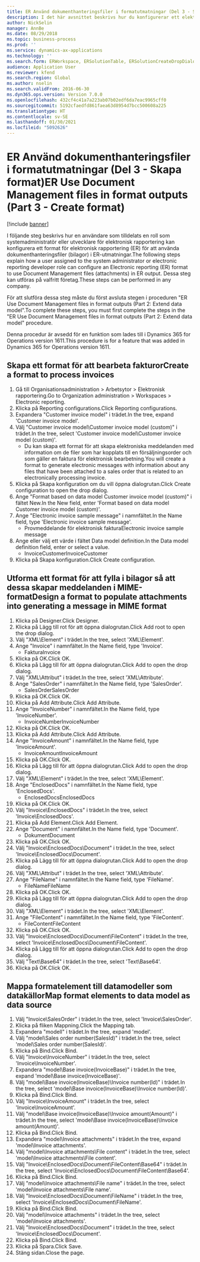 ```yaml
---
title: ER Använd dokumenthanteringsfiler i formatutmatningar (Del 3 - Skapa format)
description: I det här avsnittet beskrivs hur du konfigurerar ett elektroniskt rapporteringsformat för användning av dokumenthanteringsfiler i ER-utdata. (Del 3)
author: NickSelin
manager: AnnBe
ms.date: 08/29/2018
ms.topic: business-process
ms.prod: ''
ms.service: dynamics-ax-applications
ms.technology: ''
ms.search.form: ERWorkspace, ERSolutionTable, ERSolutionCreateDropDialog, EROperationDesigner, ERComponentTypeDropDialog
audience: Application User
ms.reviewer: kfend
ms.search.region: Global
ms.author: nselin
ms.search.validFrom: 2016-06-30
ms.dyn365.ops.version: Version 7.0.0
ms.openlocfilehash: 432cf4c41a7a223ab07b02edf6da7eac9965cff0
ms.sourcegitcommit: 5192cfaedfd861faea63d8954d7bcc500608a225
ms.translationtype: HT
ms.contentlocale: sv-SE
ms.lasthandoff: 01/30/2021
ms.locfileid: "5092626"
---
```

# <a name="er-use-document-management-files-in-format-outputs-part-3---create-format"></a><span data-ttu-id="674e8-104">ER Använd dokumenthanteringsfiler i formatutmatningar (Del 3 - Skapa format)</span><span class="sxs-lookup"><span data-stu-id="674e8-104">ER Use Document Management files in format outputs (Part 3 - Create format)</span></span>

[!include [banner](../../includes/banner.md)]

<span data-ttu-id="674e8-105">I följande steg beskrivs hur en användare som tilldelats en roll som systemadministratör eller utvecklare för elektronisk rapportering kan konfigurera ett format för elektronisk rapportering (ER) för att använda dokumenthanteringsfiler (bilagor) i ER-utmatningar.</span><span class="sxs-lookup"><span data-stu-id="674e8-105">The following steps explain how a user assigned to the system administrator or electronic reporting developer role can configure an Electronic reporting (ER) format to use Document Management files (attachments) in ER output.</span></span> <span data-ttu-id="674e8-106">Dessa steg kan utföras på valfritt företag.</span><span class="sxs-lookup"><span data-stu-id="674e8-106">These steps can be performed in any company.</span></span>

<span data-ttu-id="674e8-107">För att slutföra dessa steg måste du först avsluta stegen i proceduren "ER Use Document Management files in format outputs (Part 2: Extend data model".</span><span class="sxs-lookup"><span data-stu-id="674e8-107">To complete these steps, you must first complete the steps in the "ER Use Document Management files in format outputs (Part 2: Extend data model" procedure.</span></span>

<span data-ttu-id="674e8-108">Denna procedur är avsedd för en funktion som lades till i Dynamics 365 for Operations version 1611.</span><span class="sxs-lookup"><span data-stu-id="674e8-108">This procedure is for a feature that was added in Dynamics 365 for Operations version 1611.</span></span>


## <a name="create-a-format-to-process-invoices"></a><span data-ttu-id="674e8-109">Skapa ett format för att bearbeta fakturor</span><span class="sxs-lookup"><span data-stu-id="674e8-109">Create a format to process invoices</span></span>
1. <span data-ttu-id="674e8-110">Gå till Organisationsadministration > Arbetsytor > Elektronisk rapportering.</span><span class="sxs-lookup"><span data-stu-id="674e8-110">Go to Organization administration > Workspaces > Electronic reporting.</span></span>
2. <span data-ttu-id="674e8-111">Klicka på Reporting configurations.</span><span class="sxs-lookup"><span data-stu-id="674e8-111">Click Reporting configurations.</span></span>
3. <span data-ttu-id="674e8-112">Expandera "Customer invoice model" i trädet.</span><span class="sxs-lookup"><span data-stu-id="674e8-112">In the tree, expand 'Customer invoice model'.</span></span>
4. <span data-ttu-id="674e8-113">Välj "Customer invoice model\Customer invoice model (custom)" i trädet.</span><span class="sxs-lookup"><span data-stu-id="674e8-113">In the tree, select 'Customer invoice model\Customer invoice model (custom)'.</span></span>
    * <span data-ttu-id="674e8-114">Du kan skapa ett format för att skapa elektroniska meddelanden med information om de filer som har kopplats till en försäljningsorder och som gäller en faktura för elektronisk bearbetning.</span><span class="sxs-lookup"><span data-stu-id="674e8-114">You will create a format to generate electronic messages with information about any files that have been attached to a sales order that is related to an electronically processing invoice.</span></span>  
5. <span data-ttu-id="674e8-115">Klicka på Skapa konfiguration om du vill öppna dialogrutan.</span><span class="sxs-lookup"><span data-stu-id="674e8-115">Click Create configuration to open the drop dialog.</span></span>
6. <span data-ttu-id="674e8-116">Ange "Format based on data model Customer invoice model (custom)" i fältet New.</span><span class="sxs-lookup"><span data-stu-id="674e8-116">In the New field, enter 'Format based on data model Customer invoice model (custom)'.</span></span>
7. <span data-ttu-id="674e8-117">Ange "Electronic invoice sample message" i namnfältet.</span><span class="sxs-lookup"><span data-stu-id="674e8-117">In the Name field, type 'Electronic invoice sample message'.</span></span>
    * <span data-ttu-id="674e8-118">Provmeddelande för elektronisk faktura</span><span class="sxs-lookup"><span data-stu-id="674e8-118">Electronic invoice sample message</span></span>  
8. <span data-ttu-id="674e8-119">Ange eller välj ett värde i fältet Data model definition.</span><span class="sxs-lookup"><span data-stu-id="674e8-119">In the Data model definition field, enter or select a value.</span></span>
    * <span data-ttu-id="674e8-120">InvoiceCustomer</span><span class="sxs-lookup"><span data-stu-id="674e8-120">InvoiceCustomer</span></span>  
9. <span data-ttu-id="674e8-121">Klicka på Skapa konfiguration.</span><span class="sxs-lookup"><span data-stu-id="674e8-121">Click Create configuration.</span></span>

## <a name="design-a-format-to-populate-attachments-into-generating-a-message-in-mime-format"></a><span data-ttu-id="674e8-122">Utforma ett format för att fylla i bilagor så att dessa skapar meddelanden i MIME-format</span><span class="sxs-lookup"><span data-stu-id="674e8-122">Design a format to populate attachments into generating a message in MIME format</span></span>
1. <span data-ttu-id="674e8-123">Klicka på Designer.</span><span class="sxs-lookup"><span data-stu-id="674e8-123">Click Designer.</span></span>
2. <span data-ttu-id="674e8-124">Klicka på Lägg till rot för att öppna dialogrutan.</span><span class="sxs-lookup"><span data-stu-id="674e8-124">Click Add root to open the drop dialog.</span></span>
3. <span data-ttu-id="674e8-125">Välj "XML\Element" i trädet.</span><span class="sxs-lookup"><span data-stu-id="674e8-125">In the tree, select 'XML\Element'.</span></span>
4. <span data-ttu-id="674e8-126">Ange "Invoice" i namnfältet.</span><span class="sxs-lookup"><span data-stu-id="674e8-126">In the Name field, type 'Invoice'.</span></span>
    * <span data-ttu-id="674e8-127">Faktura</span><span class="sxs-lookup"><span data-stu-id="674e8-127">Invoice</span></span>  
5. <span data-ttu-id="674e8-128">Klicka på OK.</span><span class="sxs-lookup"><span data-stu-id="674e8-128">Click OK.</span></span>
6. <span data-ttu-id="674e8-129">Klicka på Lägg till för att öppna dialogrutan.</span><span class="sxs-lookup"><span data-stu-id="674e8-129">Click Add to open the drop dialog.</span></span>
7. <span data-ttu-id="674e8-130">Välj "XML\Attribut" i trädet.</span><span class="sxs-lookup"><span data-stu-id="674e8-130">In the tree, select 'XML\Attribute'.</span></span>
8. <span data-ttu-id="674e8-131">Ange "SalesOrder" i namnfältet.</span><span class="sxs-lookup"><span data-stu-id="674e8-131">In the Name field, type 'SalesOrder'.</span></span>
    * <span data-ttu-id="674e8-132">SalesOrder</span><span class="sxs-lookup"><span data-stu-id="674e8-132">SalesOrder</span></span>  
9. <span data-ttu-id="674e8-133">Klicka på OK.</span><span class="sxs-lookup"><span data-stu-id="674e8-133">Click OK.</span></span>
10. <span data-ttu-id="674e8-134">Klicka på Add Attribute.</span><span class="sxs-lookup"><span data-stu-id="674e8-134">Click Add Attribute.</span></span>
11. <span data-ttu-id="674e8-135">Ange "InvoiceNumber" i namnfältet.</span><span class="sxs-lookup"><span data-stu-id="674e8-135">In the Name field, type 'InvoiceNumber'.</span></span>
    * <span data-ttu-id="674e8-136">InvoiceNumber</span><span class="sxs-lookup"><span data-stu-id="674e8-136">InvoiceNumber</span></span>  
12. <span data-ttu-id="674e8-137">Klicka på OK.</span><span class="sxs-lookup"><span data-stu-id="674e8-137">Click OK.</span></span>
13. <span data-ttu-id="674e8-138">Klicka på Add Attribute.</span><span class="sxs-lookup"><span data-stu-id="674e8-138">Click Add Attribute.</span></span>
14. <span data-ttu-id="674e8-139">Ange "InvoiceAmount" i namnfältet.</span><span class="sxs-lookup"><span data-stu-id="674e8-139">In the Name field, type 'InvoiceAmount'.</span></span>
    * <span data-ttu-id="674e8-140">InvoiceAmount</span><span class="sxs-lookup"><span data-stu-id="674e8-140">InvoiceAmount</span></span>  
15. <span data-ttu-id="674e8-141">Klicka på OK.</span><span class="sxs-lookup"><span data-stu-id="674e8-141">Click OK.</span></span>
16. <span data-ttu-id="674e8-142">Klicka på Lägg till för att öppna dialogrutan.</span><span class="sxs-lookup"><span data-stu-id="674e8-142">Click Add to open the drop dialog.</span></span>
17. <span data-ttu-id="674e8-143">Välj "XML\Element" i trädet.</span><span class="sxs-lookup"><span data-stu-id="674e8-143">In the tree, select 'XML\Element'.</span></span>
18. <span data-ttu-id="674e8-144">Ange "EnclosedDocs" i namnfältet.</span><span class="sxs-lookup"><span data-stu-id="674e8-144">In the Name field, type 'EnclosedDocs'.</span></span>
    * <span data-ttu-id="674e8-145">EnclosedDocs</span><span class="sxs-lookup"><span data-stu-id="674e8-145">EnclosedDocs</span></span>  
19. <span data-ttu-id="674e8-146">Klicka på OK.</span><span class="sxs-lookup"><span data-stu-id="674e8-146">Click OK.</span></span>
20. <span data-ttu-id="674e8-147">Välj "Invoice\EnclosedDocs" i trädet.</span><span class="sxs-lookup"><span data-stu-id="674e8-147">In the tree, select 'Invoice\EnclosedDocs'.</span></span>
21. <span data-ttu-id="674e8-148">Klicka på Add Element.</span><span class="sxs-lookup"><span data-stu-id="674e8-148">Click Add Element.</span></span>
22. <span data-ttu-id="674e8-149">Ange "Document" i namnfältet.</span><span class="sxs-lookup"><span data-stu-id="674e8-149">In the Name field, type 'Document'.</span></span>
    * <span data-ttu-id="674e8-150">Dokument</span><span class="sxs-lookup"><span data-stu-id="674e8-150">Document</span></span>  
23. <span data-ttu-id="674e8-151">Klicka på OK.</span><span class="sxs-lookup"><span data-stu-id="674e8-151">Click OK.</span></span>
24. <span data-ttu-id="674e8-152">Välj "Invoice\EnclosedDocs\Document" i trädet.</span><span class="sxs-lookup"><span data-stu-id="674e8-152">In the tree, select 'Invoice\EnclosedDocs\Document'.</span></span>
25. <span data-ttu-id="674e8-153">Klicka på Lägg till för att öppna dialogrutan.</span><span class="sxs-lookup"><span data-stu-id="674e8-153">Click Add to open the drop dialog.</span></span>
26. <span data-ttu-id="674e8-154">Välj "XML\Attribut" i trädet.</span><span class="sxs-lookup"><span data-stu-id="674e8-154">In the tree, select 'XML\Attribute'.</span></span>
27. <span data-ttu-id="674e8-155">Ange "FileName" i namnfältet.</span><span class="sxs-lookup"><span data-stu-id="674e8-155">In the Name field, type 'FileName'.</span></span>
    * <span data-ttu-id="674e8-156">FileName</span><span class="sxs-lookup"><span data-stu-id="674e8-156">FileName</span></span>  
28. <span data-ttu-id="674e8-157">Klicka på OK.</span><span class="sxs-lookup"><span data-stu-id="674e8-157">Click OK.</span></span>
29. <span data-ttu-id="674e8-158">Klicka på Lägg till för att öppna dialogrutan.</span><span class="sxs-lookup"><span data-stu-id="674e8-158">Click Add to open the drop dialog.</span></span>
30. <span data-ttu-id="674e8-159">Välj "XML\Element" i trädet.</span><span class="sxs-lookup"><span data-stu-id="674e8-159">In the tree, select 'XML\Element'.</span></span>
31. <span data-ttu-id="674e8-160">Ange "FileContent" i namnfältet.</span><span class="sxs-lookup"><span data-stu-id="674e8-160">In the Name field, type 'FileContent'.</span></span>
    * <span data-ttu-id="674e8-161">FileContent</span><span class="sxs-lookup"><span data-stu-id="674e8-161">FileContent</span></span>  
32. <span data-ttu-id="674e8-162">Klicka på OK.</span><span class="sxs-lookup"><span data-stu-id="674e8-162">Click OK.</span></span>
33. <span data-ttu-id="674e8-163">Välj "Invoice\EnclosedDocs\Document\FileContent" i trädet.</span><span class="sxs-lookup"><span data-stu-id="674e8-163">In the tree, select 'Invoice\EnclosedDocs\Document\FileContent'.</span></span>
34. <span data-ttu-id="674e8-164">Klicka på Lägg till för att öppna dialogrutan.</span><span class="sxs-lookup"><span data-stu-id="674e8-164">Click Add to open the drop dialog.</span></span>
35. <span data-ttu-id="674e8-165">Välj "Text\Base64" i trädet.</span><span class="sxs-lookup"><span data-stu-id="674e8-165">In the tree, select 'Text\Base64'.</span></span>
36. <span data-ttu-id="674e8-166">Klicka på OK.</span><span class="sxs-lookup"><span data-stu-id="674e8-166">Click OK.</span></span>

## <a name="map-format-elements-to-data-model-as-data-source"></a><span data-ttu-id="674e8-167">Mappa formatelement till datamodeller som datakällor</span><span class="sxs-lookup"><span data-stu-id="674e8-167">Map format elements to data model as data source</span></span>
1. <span data-ttu-id="674e8-168">Välj "Invoice\SalesOrder" i trädet.</span><span class="sxs-lookup"><span data-stu-id="674e8-168">In the tree, select 'Invoice\SalesOrder'.</span></span>
2. <span data-ttu-id="674e8-169">Klicka på fliken Mappning.</span><span class="sxs-lookup"><span data-stu-id="674e8-169">Click the Mapping tab.</span></span>
3. <span data-ttu-id="674e8-170">Expandera "modell" i trädet.</span><span class="sxs-lookup"><span data-stu-id="674e8-170">In the tree, expand 'model'.</span></span>
4. <span data-ttu-id="674e8-171">Välj "model\Sales order number(SalesId)" i trädet.</span><span class="sxs-lookup"><span data-stu-id="674e8-171">In the tree, select 'model\Sales order number(SalesId)'.</span></span>
5. <span data-ttu-id="674e8-172">Klicka på Bind.</span><span class="sxs-lookup"><span data-stu-id="674e8-172">Click Bind.</span></span>
6. <span data-ttu-id="674e8-173">Välj "Invoice\InvoiceNumber" i trädet.</span><span class="sxs-lookup"><span data-stu-id="674e8-173">In the tree, select 'Invoice\InvoiceNumber'.</span></span>
7. <span data-ttu-id="674e8-174">Expandera "model\Base invoice(InvoiceBase)" i trädet.</span><span class="sxs-lookup"><span data-stu-id="674e8-174">In the tree, expand 'model\Base invoice(InvoiceBase)'.</span></span>
8. <span data-ttu-id="674e8-175">Välj "model\Base invoice(InvoiceBase)\Invoice number(Id)" i trädet.</span><span class="sxs-lookup"><span data-stu-id="674e8-175">In the tree, select 'model\Base invoice(InvoiceBase)\Invoice number(Id)'.</span></span>
9. <span data-ttu-id="674e8-176">Klicka på Bind.</span><span class="sxs-lookup"><span data-stu-id="674e8-176">Click Bind.</span></span>
10. <span data-ttu-id="674e8-177">Välj "Invoice\InvoiceAmount" i trädet.</span><span class="sxs-lookup"><span data-stu-id="674e8-177">In the tree, select 'Invoice\InvoiceAmount'.</span></span>
11. <span data-ttu-id="674e8-178">Välj "model\Base invoice(InvoiceBase)\Invoice amount(Amount)" i trädet.</span><span class="sxs-lookup"><span data-stu-id="674e8-178">In the tree, select 'model\Base invoice(InvoiceBase)\Invoice amount(Amount)'.</span></span>
12. <span data-ttu-id="674e8-179">Klicka på Bind.</span><span class="sxs-lookup"><span data-stu-id="674e8-179">Click Bind.</span></span>
13. <span data-ttu-id="674e8-180">Expandera "model\Invoice attachments" i trädet.</span><span class="sxs-lookup"><span data-stu-id="674e8-180">In the tree, expand 'model\Invoice attachments'.</span></span>
14. <span data-ttu-id="674e8-181">Välj "model\Invoice attachments\File content" i trädet.</span><span class="sxs-lookup"><span data-stu-id="674e8-181">In the tree, select 'model\Invoice attachments\File content'.</span></span>
15. <span data-ttu-id="674e8-182">Välj "Invoice\EnclosedDocs\Document\FileContent\Base64" i trädet.</span><span class="sxs-lookup"><span data-stu-id="674e8-182">In the tree, select 'Invoice\EnclosedDocs\Document\FileContent\Base64'.</span></span>
16. <span data-ttu-id="674e8-183">Klicka på Bind.</span><span class="sxs-lookup"><span data-stu-id="674e8-183">Click Bind.</span></span>
17. <span data-ttu-id="674e8-184">Välj "model\Invoice attachments\File name" i trädet.</span><span class="sxs-lookup"><span data-stu-id="674e8-184">In the tree, select 'model\Invoice attachments\File name'.</span></span>
18. <span data-ttu-id="674e8-185">Välj "Invoice\EnclosedDocs\Document\FileName" i trädet.</span><span class="sxs-lookup"><span data-stu-id="674e8-185">In the tree, select 'Invoice\EnclosedDocs\Document\FileName'.</span></span>
19. <span data-ttu-id="674e8-186">Klicka på Bind.</span><span class="sxs-lookup"><span data-stu-id="674e8-186">Click Bind.</span></span>
20. <span data-ttu-id="674e8-187">Välj "model\Invoice attachments" i trädet.</span><span class="sxs-lookup"><span data-stu-id="674e8-187">In the tree, select 'model\Invoice attachments'.</span></span>
21. <span data-ttu-id="674e8-188">Välj "Invoice\EnclosedDocs\Document" i trädet.</span><span class="sxs-lookup"><span data-stu-id="674e8-188">In the tree, select 'Invoice\EnclosedDocs\Document'.</span></span>
22. <span data-ttu-id="674e8-189">Klicka på Bind.</span><span class="sxs-lookup"><span data-stu-id="674e8-189">Click Bind.</span></span>
23. <span data-ttu-id="674e8-190">Klicka på Spara.</span><span class="sxs-lookup"><span data-stu-id="674e8-190">Click Save.</span></span>
24. <span data-ttu-id="674e8-191">Stäng sidan.</span><span class="sxs-lookup"><span data-stu-id="674e8-191">Close the page.</span></span>

